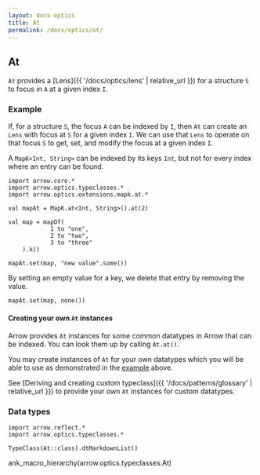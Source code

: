 ```yaml
---
layout: docs-optics
title: At
permalink: /docs/optics/at/
---
```


## At




`At` provides a [Lens]({{ '/docs/optics/lens' | relative_url }}) for a structure `S` to focus in `A` at a given index `I`.

### Example

If, for a structure `S`, the focus `A` can be indexed by `I`, then `At` can create an `Lens` with focus at `S` for a given index `I`.
We can use that `Lens` to operate on that focus `S` to get, set, and modify the focus at a given index `I`.

A `MapK<Int, String>` can be indexed by its keys `Int`, but not for every index where an entry can be found.

```kotlin:ank
import arrow.core.*
import arrow.optics.typeclasses.*
import arrow.optics.extensions.mapk.at.*

val mapAt = MapK.at<Int, String>().at(2)

val map = mapOf(
            1 to "one",
            2 to "two",
            3 to "three"
    ).k()

mapAt.set(map, "new value".some())
```

By setting an empty value for a key, we delete that entry by removing the value.

```kotlin:ank
mapAt.set(map, none())
```

#### Creating your own `At` instances

Arrow provides `At` instances for some common datatypes in Arrow that can be indexed. You can look them up by calling `At.at()`.

You may create instances of `At` for your own datatypes which you will be able to use as demonstrated in the [example](#example) above.

See [Deriving and creating custom typeclass]({{ '/docs/patterns/glossary' | relative_url }}) to provide your own `At` instances for custom datatypes.

### Data types

```kotlin:ank:replace
import arrow.reflect.*
import arrow.optics.typeclasses.*

TypeClass(At::class).dtMarkdownList()
```

ank_macro_hierarchy(arrow.optics.typeclasses.At)
